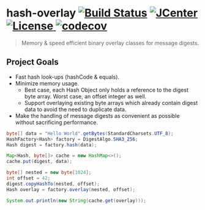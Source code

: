 # hash-overlay [![Build Status](https://travis-ci.org/comodal/hash-overlay.svg)](https://travis-ci.org/comodal/hash-overlay) [![JCenter](https://api.bintray.com/packages/comodal/libraries/hash-overlay/images/download.svg) ](https://bintray.com/comodal/libraries/hash-overlay/_latestVersion) [![License](http://img.shields.io/badge/license-Apache--2-blue.svg?style=flat) ](LICENSE) [![codecov](https://codecov.io/gh/comodal/hash-overlay/branch/master/graph/badge.svg)](https://codecov.io/gh/comodal/hash-overlay)

> Memory & speed efficient binary overlay classes for message digests.

## Project Goals

* Fast hash look-ups (hashCode & equals).
* Minimize memory usage.
  * Best case, each Hash Object only holds a reference to the digest byte array.  Worst case, an offset integer as well.
  * Support overlaying existing byte arrays which already contain digest data to avoid the need to duplicate data.
* Make the handling of message digests as convenient as possible without sacrificing performance.

```java
byte[] data = "Hello World".getBytes(StandardCharsets.UTF_8);
HashFactory<Hash> factory = DigestAlgo.SHA3_256;
Hash digest = factory.hash(data);

Map<Hash, byte[]> cache = new HashMap<>();
cache.put(digest, data);

byte[] nested = new byte[1024];
int offset = 42;
digest.copyHashTo(nested, offset);
Hash overlay = factory.overlay(nested, offset);

System.out.println(new String(cache.get(overlay)));
```
